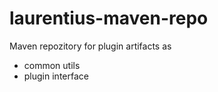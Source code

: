 # laurentius-maven-repo
Maven repozitory for plugin artifacts as 
 - common  utils 
 - plugin interface
